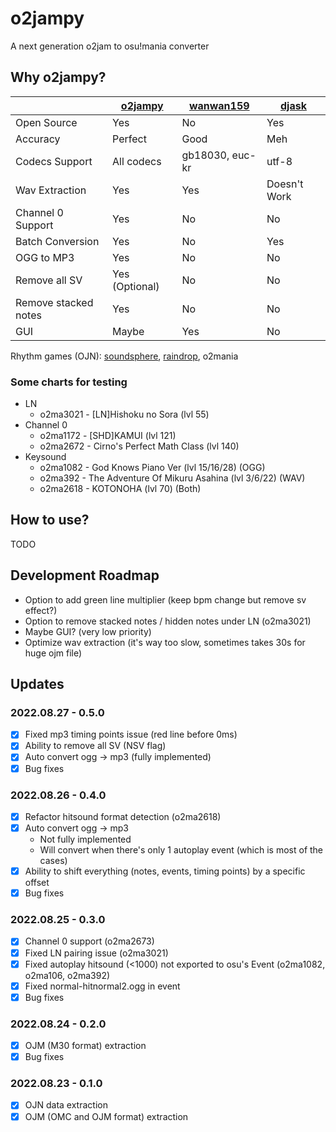 # o2jampy

A next generation o2jam to osu!mania converter

## Why o2jampy?

|  | [o2jampy](https://github.com/oscarcx123/o2jampy) | [wanwan159](https://osu.ppy.sh/community/forums/topics/121149) | [djask](https://github.com/djask/o2jam_utils) |
|---|---|---|---|
| Open Source | Yes | No | Yes |
| Accuracy | Perfect | Good | Meh |
| Codecs Support | All codecs | gb18030, euc-kr | utf-8 |
| Wav Extraction | Yes | Yes | Doesn't Work |
| Channel 0 Support | Yes | No | No |
| Batch Conversion | Yes | No | Yes |
| OGG to MP3 | Yes | No | No |
| Remove all SV | Yes (Optional) | No | No |
| Remove stacked notes | Yes | No | No |
| GUI | Maybe | Yes | No |

Rhythm games (OJN): [soundsphere](https://github.com/semyon422/soundsphere), [raindrop](https://github.com/zardoru/raindrop), o2mania

### Some charts for testing

* LN
    * o2ma3021 - [LN]Hishoku no Sora (lvl 55)
* Channel 0
    * o2ma1172 - [SHD]KAMUI (lvl 121)
    * o2ma2672 - Cirno's Perfect Math Class (lvl 140)
* Keysound
    * o2ma1082 - God Knows Piano Ver (lvl 15/16/28) (OGG)
    * o2ma392 - The Adventure Of Mikuru Asahina (lvl 3/6/22) (WAV)
    * o2ma2618 - KOTONOHA (lvl 70) (Both)

## How to use?

TODO

## Development Roadmap

* Option to add green line multiplier (keep bpm change but remove sv effect?)
* Option to remove stacked notes / hidden notes under LN (o2ma3021)
* Maybe GUI? (very low priority)
* Optimize wav extraction (it's way too slow, sometimes takes 30s for huge ojm file)

## Updates

### 2022.08.27 - 0.5.0

* [x] Fixed mp3 timing points issue (red line before 0ms)
* [x] Ability to remove all SV (NSV flag)
* [x] Auto convert ogg -> mp3 (fully implemented)
* [x] Bug fixes

### 2022.08.26 - 0.4.0

* [x] Refactor hitsound format detection (o2ma2618)
* [x] Auto convert ogg -> mp3
    * Not fully implemented
    * Will convert when there's only 1 autoplay event (which is most of the cases)
* [x] Ability to shift everything (notes, events, timing points) by a specific offset
* [x] Bug fixes

### 2022.08.25 - 0.3.0

* [x] Channel 0 support (o2ma2673)
* [x] Fixed LN pairing issue (o2ma3021)
* [x] Fixed autoplay hitsound (<1000) not exported to osu's Event (o2ma1082, o2ma106, o2ma392)
* [x] Fixed normal-hitnormal2.ogg in event
* [x] Bug fixes

### 2022.08.24 - 0.2.0

* [x] OJM (M30 format) extraction
* [x] Bug fixes

### 2022.08.23 - 0.1.0

* [x] OJN data extraction
* [x] OJM (OMC and OJM format) extraction